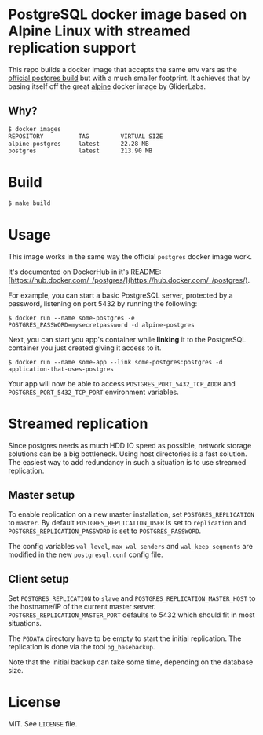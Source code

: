 # PostgreSQL docker image based on Alpine Linux with streamed replication support

This repo builds a docker image that accepts the same env vars as the
[official postgres build](https://registry.hub.docker.com/_/postgres/) but
with a much smaller footprint. It achieves that by basing itself off the great
[alpine](https://github.com/gliderlabs/docker-alpine) docker image by GliderLabs.

## Why?

```bash
$ docker images
REPOSITORY          TAG         VIRTUAL SIZE
alpine-postgres     latest      22.28 MB
postgres            latest      213.90 MB
```

# Build

```bash
$ make build
```

# Usage

This image works in the same way the official `postgres` docker image work.

It's documented on DockerHub in it's README: [https://hub.docker.com/_/postgres/](https://hub.docker.com/_/postgres/).

For example, you can start a basic PostgreSQL server, protected by a password,
listening on port 5432 by running the following:

```
$ docker run --name some-postgres -e POSTGRES_PASSWORD=mysecretpassword -d alpine-postgres
```

Next, you can start you app's container while **linking** it to the PostgreSQL
container you just created giving it access to it.

```
$ docker run --name some-app --link some-postgres:postgres -d application-that-uses-postgres
```

Your app will now be able to access `POSTGRES_PORT_5432_TCP_ADDR` and `POSTGRES_PORT_5432_TCP_PORT` environment variables.

# Streamed replication

Since postgres needs as much HDD IO speed as possible, network storage solutions can be a big bottleneck. Using host directories is
a fast solution. The easiest way to add redundancy in such a situation is to use streamed replication.

## Master setup

To enable replication on a new master installation, set `POSTGRES_REPLICATION` to `master`.
By default `POSTGRES_REPLICATION_USER` is set to `replication` and `POSTGRES_REPLICATION_PASSWORD` is set to `POSTGRES_PASSWORD`.

The config variables `wal_level`, `max_wal_senders` and `wal_keep_segments` are modified in the new `postgresql.conf` config file.

## Client setup

Set `POSTGRES_REPLICATION` to `slave` and `POSTGRES_REPLICATION_MASTER_HOST` to the hostname/IP of the current master server.
`POSTGRES_REPLICATION_MASTER_PORT` defaults to 5432 which should fit in most situations.

The `PGDATA` directory have to be empty to start the initial replication. The replication is done via the tool `pg_basebackup`.

Note that the initial backup can take some time, depending on the database size.

# License

MIT. See `LICENSE` file.